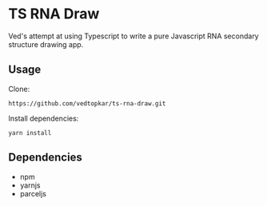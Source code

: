 # TS RNA Draw

Ved's attempt at using Typescript to write a pure Javascript RNA secondary structure drawing app.

## Usage

Clone:
```
https://github.com/vedtopkar/ts-rna-draw.git
```

Install dependencies:
```
yarn install
```

## Dependencies

- npm
- yarnjs
- parceljs